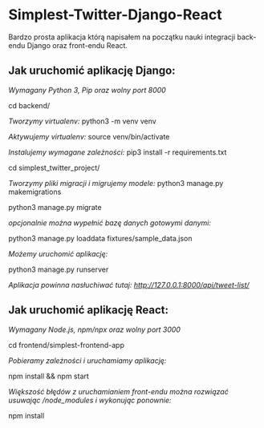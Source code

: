 # Simplest-Twitter-Django-React
Bardzo prosta aplikacja którą napisałem na początku nauki integracji back-endu Django oraz front-endu React.

## Jak uruchomić aplikację Django:

_Wymagany Python 3, Pip oraz wolny port 8000_

cd backend/

_Tworzymy virtualenv:_
python3 -m venv venv

_Aktywujemy virtualenv:_
source venv/bin/activate

_Instalujemy wymagane zależności:_
pip3 install -r requirements.txt

cd simplest_twitter_project/

_Tworzymy pliki migracji i migrujemy modele:_
python3 manage.py makemigrations

python3 manage.py migrate

_opcjonalnie można wypełnić bazę danych gotowymi danymi:_

python3 manage.py loaddata fixtures/sample_data.json

_Możemy uruchomić aplikację:_

python3 manage.py runserver

_Aplikacja powinna nasłuchiwać tutaj: http://127.0.0.1:8000/api/tweet-list/_


## Jak uruchomić aplikację React:

_Wymagany Node.js, npm/npx oraz wolny port 3000_

cd frontend/simplest-frontend-app

_Pobieramy zależności i uruchamiamy aplikację:_

npm install && npm start

_Większość błędów z uruchamianiem front-endu można rozwiązać usuwając /node_modules i wykonując ponownie:_

npm install



